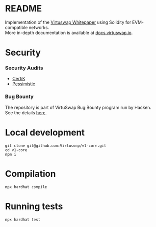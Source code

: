 # README #

Implementation of the [Virtuswap Whitepaper]( https://virtuswap.io/docs/whitepaper.pdf) using Solidity for EVM-compatible networks.  
More in-depth documentation is available at [docs.virtuswap.io](https://docs.virtuswap.io).  

#  Security  #

### Security Audits
-   [CertiK](https://github.com/Virtuswap/v1-core/blob/main/audits/REP-final-20230527T214448Z.pdf)
-   [Pessimistic](https://github.com/Virtuswap/v1-core/blob/main/audits/VirtuSwap_Security_Analysis_by_Pessimistic.pdf)


### Bug Bounty
The repository is part of VirtuSwap Bug Bounty program run by Hacken. See the details [here](https://hackenproof.com/virtuswap).

#  Local development #

```
git clone git@github.com:Virtuswap/v1-core.git
cd v1-core
npm i
```


# Compilation #
```
npx hardhat compile
```

# Running tests #
```
npx hardhat test
```
